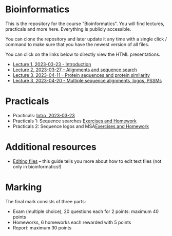 # Bioinformatics

This is the repository for the course "Bioinformatics". You will find
lectures, practicals and more here. Everything is publicly accessible.

You can clone the repository and later update it any time with a single click / command to
make sure that you have the newest version of all files. 

You can click on the links below to directly view the HTML presentations.

 * [Lecture 1, 2023-03-23 - Introduction](https://january3.github.io/Bioinformatics/Lectures/lecture_01/weiner_BE_22_lecture_01_2023_03_23.html)
 * [Lecture 2, 2023-03-27 - Alignments and sequence search](https://january3.github.io/Bioinformatics/Lectures/lecture_02/weiner_BE_22_lecture_02.html)
 * [Lecture 3, 2023-04-11 - Protein sequences and protein similarity](https://january3.github.io/Bioinformatics/Lectures/lecture_03/weiner_BE_22_lecture_03.html)
 * [Lecture 3, 2023-04-20 - Multiple sequence alignments, logos, PSSMs](https://january3.github.io/Bioinformatics/Lectures/lecture_04/weiner_BE_22_lecture_04.html)

# Practicals

  * Practicals: [Intro, 2023-03-23](https://january3.github.io/Bioinformatics/Practicals/practicals_01/weiner_BE_22_practicals_01.html)
  * Practicals 1: Sequence searches [Exercises and Homework](https://january3.github.io/Bioinformatics/Practicals/practicals_01/weiner_BE_22_practicals_01_exercises.html)
  * Practicals 2: Sequence logos and MSA[Exercises and Homework](https://january3.github.io/Bioinformatics/Practicals/practicals_02/weiner_BE_22_practicals_02_exercises.html)

# Additional resources

 * [Editing files](https://github.com/january3/Bioinformatics/blob/main/Resources/Editing_files/editing_text_files.pdf) – this guide tells you more about how to edit text files (not only in bioinformatics!)

# Marking

  The final mark consists of three parts:

   * Exam (multiple choice), 20 questions each for 2 points: maximum 40 points
   * Homeworks, 6 homeworks each rewarded with 5 points
   * Report: maximum 30 points


